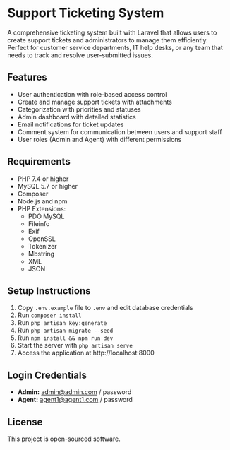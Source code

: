 # Support Ticketing System

A comprehensive ticketing system built with Laravel that allows users to create support tickets and administrators to manage them efficiently. Perfect for customer service departments, IT help desks, or any team that needs to track and resolve user-submitted issues.

## Features

- User authentication with role-based access control
- Create and manage support tickets with attachments
- Categorization with priorities and statuses
- Admin dashboard with detailed statistics
- Email notifications for ticket updates
- Comment system for communication between users and support staff
- User roles (Admin and Agent) with different permissions

## Requirements

- PHP 7.4 or higher
- MySQL 5.7 or higher
- Composer
- Node.js and npm
- PHP Extensions:
  - PDO MySQL
  - Fileinfo
  - Exif
  - OpenSSL
  - Tokenizer
  - Mbstring
  - XML
  - JSON

## Setup Instructions

1. Copy `.env.example` file to `.env` and edit database credentials
2. Run `composer install`
3. Run `php artisan key:generate`
4. Run `php artisan migrate --seed`
5. Run `npm install && npm run dev`
6. Start the server with `php artisan serve`
7. Access the application at http://localhost:8000

## Login Credentials

- **Admin:** admin@admin.com / password
- **Agent:** agent1@agent1.com / password

## License

This project is open-sourced software.